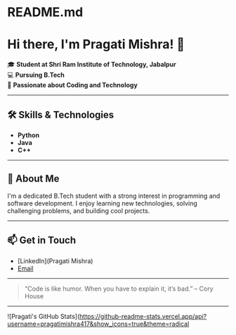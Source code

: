 # README.md

# Hi there, I'm Pragati Mishra! 👋

🎓 **Student at Shri Ram Institute of Technology, Jabalpur**  
💻 **Pursuing B.Tech**  
🚀 **Passionate about Coding and Technology**

---

## 🛠️ Skills & Technologies

- **Python**
- **Java**
- **C++**

---

## 🌱 About Me

I'm a dedicated B.Tech student with a strong interest in programming and software development. I enjoy learning new technologies, solving challenging problems, and building cool projects.

---

## 📫 Get in Touch

- [LinkedIn](Pragati Mishra)
- [Email](mailto:pragatimishra089@gmail.com)

---

> “Code is like humor. When you have to explain it, it’s bad.” – Cory House

---

![Pragati's GitHub Stats](https://github-readme-stats.vercel.app/api?username=pragatimishra417&show_icons=true&theme=radical
